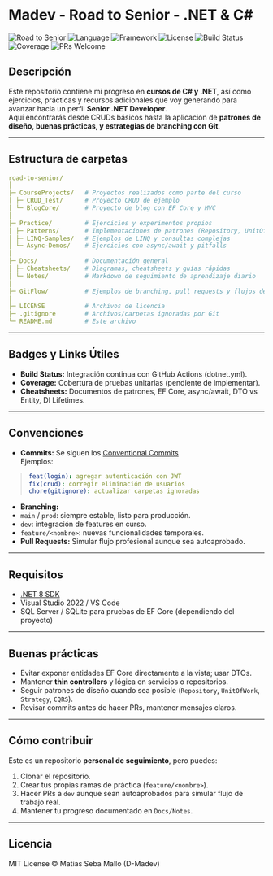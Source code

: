 # Madev - Road to Senior - .NET & C#

![Road to Senior](https://img.shields.io/badge/Status-InProgress-orange)
![Language](https://img.shields.io/badge/Language-C%23-8A2BE2)
![Framework](https://img.shields.io/badge/Framework-.NET%208-8A2BE2)
![License](https://img.shields.io/badge/License-MIT-lightgrey)
![Build Status](https://img.shields.io/github/actions/workflow/status/D-Madev/madev-road-to-senior/dotnet.yml?branch=main)
![Coverage](https://img.shields.io/badge/Coverage-0%25-red) 
![PRs Welcome](https://img.shields.io/badge/PRs-welcome-brightgreen)

## Descripción

Este repositorio contiene mi progreso en **cursos de C# y .NET**, así como ejercicios, prácticas y recursos adicionales que voy generando para avanzar hacia un perfil **Senior .NET Developer**.  
Aquí encontrarás desde CRUDs básicos hasta la aplicación de **patrones de diseño, buenas prácticas, y estrategias de branching con Git**.

---

## Estructura de carpetas

```yaml
road-to-senior/
│
├─ CourseProjects/   # Proyectos realizados como parte del curso
│ ├─ CRUD_Test/      # Proyecto CRUD de ejemplo
│ └─ BlogCore/       # Proyecto de blog con EF Core y MVC
│
├─ Practice/         # Ejercicios y experimentos propios
│ ├─ Patterns/       # Implementaciones de patrones (Repository, UnitOfWork, Strategy, etc.)
│ ├─ LINQ-Samples/   # Ejemplos de LINQ y consultas complejas
│ └─ Async-Demos/    # Ejercicios con async/await y pitfalls
│
├─ Docs/             # Documentación general
│ ├─ Cheatsheets/    # Diagramas, cheatsheets y guías rápidas
│ └─ Notes/          # Markdown de seguimiento de aprendizaje diario
│
├─ GitFlow/          # Ejemplos de branching, pull requests y flujos de trabajo
│
├─ LICENSE           # Archivos de licencia
├─ .gitignore        # Archivos/carpetas ignoradas por Git
└─ README.md         # Este archivo

```

---

## Badges y Links Útiles

- **Build Status:** Integración continua con GitHub Actions (dotnet.yml).  
- **Coverage:** Cobertura de pruebas unitarias (pendiente de implementar).  
- **Cheatsheets:** Documentos de patrones, EF Core, async/await, DTO vs Entity, DI Lifetimes.  


---

## Convenciones

- **Commits:** Se siguen los [Conventional Commits](https://www.conventionalcommits.org/)  
  Ejemplos:  

> ```yaml
> feat(login): agregar autenticación con JWT
> fix(crud): corregir eliminación de usuarios
> chore(gitignore): actualizar carpetas ignoradas
> ```


- **Branching:**  
- `main` / `prod`: siempre estable, listo para producción.  
- `dev`: integración de features en curso.  
- `feature/<nombre>`: nuevas funcionalidades temporales.  
- **Pull Requests:** Simular flujo profesional aunque sea autoaprobado. 
---

## Requisitos

- [.NET 8 SDK](https://dotnet.microsoft.com/en-us/download/dotnet/8.0)  
- Visual Studio 2022 / VS Code  
- SQL Server / SQLite para pruebas de EF Core (dependiendo del proyecto)  

---

## Buenas prácticas

- Evitar exponer entidades EF Core directamente a la vista; usar DTOs.  
- Mantener **thin controllers** y lógica en servicios o repositorios.  
- Seguir patrones de diseño cuando sea posible (`Repository`, `UnitOfWork`, `Strategy`, `CQRS`).  
- Revisar commits antes de hacer PRs, mantener mensajes claros.  

---

## Cómo contribuir

Este es un repositorio **personal de seguimiento**, pero puedes:  
1. Clonar el repositorio.
2. Crear tus propias ramas de práctica (`feature/<nombre>`).
3. Hacer PRs a `dev` aunque sean autoaprobados para simular flujo de trabajo real.
4. Mantener tu progreso documentado en `Docs/Notes`.

---

## Licencia

MIT License © Matias Seba Mallo (D-Madev)
